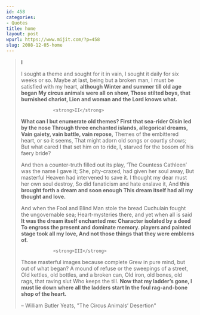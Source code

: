 ```yaml
---
id: 458
categories:
- Quotes
title: home
layout: post
wpurl: https://www.mijit.com/?p=458
slug: 2008-12-05-home
---
```

<blockquote>
<strong>I</strong>

I sought a theme and sought for it in vain,
I sought it daily for six weeks or so.
Maybe at last, being but a broken man,
I must be satisfied with my heart, <strong>although
Winter and summer till old age began
My circus animals were all on show,
Those stilted boys, that burnished chariot,
Lion and woman and the Lord knows what.</strong>

                <strong>II</strong>

<strong>What can I but enumerate old themes?
First that sea-rider Oisin led by the nose
Through three enchanted islands, allegorical dreams,
Vain gaiety, vain battle, vain repose,</strong>
Themes of the embittered heart, or so it seems,
That might adorn old songs or courtly shows;
But what cared I that set him on to ride,
I, starved for the bosom of his faery bride?

And then a counter-truth filled out its play,
‘The Countess Cathleen’ was the name I gave it;
She, pity-crazed, had given her soul away,
But masterful Heaven had intervened to save it.
I thought my dear must her own soul destroy,
So did fanaticism and hate enslave it,
And <strong>this brought forth a dream and soon enough
This dream itself had all my thought and love.</strong>

And when the Fool and Blind Man stole the bread
Cuchulain fought the ungovernable sea;
Heart-mysteries there, and yet when all is said
<strong>It was the dream itself enchanted me:
Character isolated by a deed
To engross the present and dominate memory.
players and painted stage took all my love,
And not those things that they were emblems of.</strong>

                <strong>III</strong>

Those masterful images because complete
Grew in pure mind, but out of what began?
A mound of refuse or the sweepings of a street,
Old kettles, old bottles, and a broken can,
Old iron, old bones, old rags, that raving slut
Who keeps the till. <strong>Now that my ladder’s gone,
I must lie down where all the ladders start
In the foul rag-and-bone shop of the heart.</strong>

– William Butler Yeats, "The Circus Animals’ Desertion"
</blockquote>
